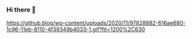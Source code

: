 ### Hi there 👋

https://github.blog/wp-content/uploads/2020/11/97828882-616ae680-1c96-11eb-8110-4f39349b4033-1.gif?fit=1200%2C630

<!--
**hannahlauckhart/hannahlauckhart** is a ✨ _special_ ✨ repository because its `README.md` (this file) appears on your GitHub profile.

Here are some ideas to get you started:

- 🔭 I’m currently working on ...
- 🌱 I’m currently learning ...
- 👯 I’m looking to collaborate on ...
- 🤔 I’m looking for help with ...
- 💬 Ask me about ...
- 📫 How to reach me: ...
- 😄 Pronouns: ...
- ⚡ Fun fact: ...
-->
